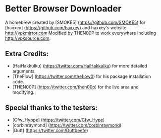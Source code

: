 # Better Browser Downloader

A homebrew created by [SMOKE5] (https://github.com/SMOKE5) for [haxxey] (https://github.com/haxxey) and haxxey's website http://vpkmirror.com
Modified by THEN00P to work everywhere including http://vpksource.com.

## Extra Credits:
 * [HaiHakkuIku] (https://twitter.com/HaiHakkuIku) for more detailed arguments.
 * [TheFlow] (https://twitter.com/theflow0) for his package installation code.
 * [THEN00P] (https://twitter.com/then00p) for the live area and modifying.

## Special thanks to the testers:
 * [Cfw_Hyppe] (https://twitter.com/Cfw_Hype)
 * [corbinraymond] (https://twitter.com/corbinraymond)
 * [Dutt] (https://twitter.com/Duttbeefe)
